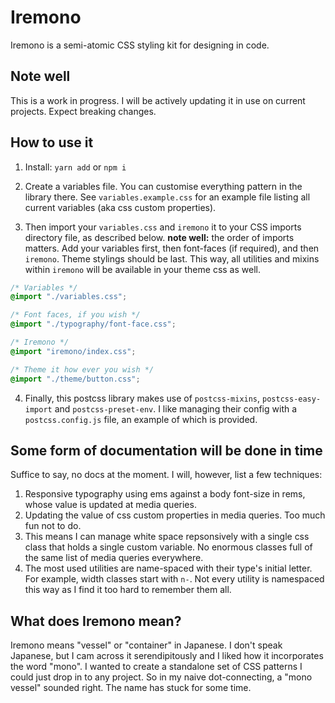 # Iremono

Iremono is a semi-atomic CSS styling kit for designing in code.

## Note well

This is a work in progress. I will be actively updating it in use on current projects. Expect breaking changes.

## How to use it

1. Install: `yarn add` or `npm i`

2. Create a variables file. You can customise everything pattern in the library there. See `variables.example.css` for an example file listing all current variables (aka css custom properties).

3. Then import your `variables.css` and `iremono` it to your CSS imports directory file, as described below. **note well:** the order of imports matters. Add your variables first, then font-faces (if required), and then `iremono`. Theme stylings should be last. This way, all utilities and mixins within `iremono` will be available in your theme css as well.

```css
/* Variables */
@import "./variables.css";

/* Font faces, if you wish */
@import "./typography/font-face.css";

/* Iremono */
@import "iremono/index.css";

/* Theme it how ever you wish */
@import "./theme/button.css";
```

4. Finally, this postcss library makes use of `postcss-mixins`, `postcss-easy-import` and `postcss-preset-env`. I like managing their config with a `postcss.config.js` file, an example of which is provided.

## Some form of documentation will be done in time

Suffice to say, no docs at the moment. I will, however, list a few techniques:

1. Responsive typography using ems against a body font-size in rems, whose value is updated at media queries.
2. Updating the value of css custom properties in media queries. Too much fun not to do.
3. This means I can manage white space repsonsively with a single css class that holds a single custom variable. No enormous classes full of the same list of media queries everywhere.
4. The most used utilities are name-spaced with their type's initial letter. For example, width classes start with `n-`. Not every utility is namespaced this way as I find it too hard to remember them all.

## What does Iremono mean?

Iremono means "vessel" or "container" in Japanese. I don't speak Japanese, but I cam across it serendipitously and I liked how it incorporates the word "mono". I wanted to create a standalone set of CSS patterns I could just drop in to any project. So in my naive dot-connecting, a "mono vessel" sounded right. The name has stuck for some time.
